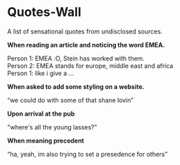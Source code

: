 Quotes-Wall
===========

A list of sensational quotes from undisclosed sources.

**When reading an article and noticing the word EMEA.**

Person 1: EMEA :O, Stein has worked with them.   
Person 2: EMEA stands for europe, middle east and africa   
Person 1: like i give a ...


**When asked to add some styling on a website.**

“we could do with some of that shane lovin”



**Upon arrival at the pub**

"where's all the young lasses?"


**When meaning precedent**

“ha, yeah, im also trying to set a presedence for others”